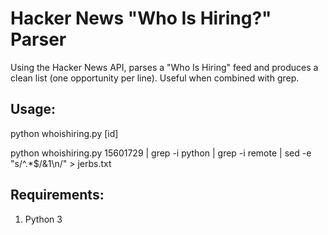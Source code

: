 # Hacker News "Who Is Hiring?" Parser

Using the Hacker News API, parses a "Who Is Hiring" feed and produces a clean list (one opportunity per line).
Useful when combined with grep.

## Usage:

python whoishiring.py \[id]

python whoishiring.py 15601729 | grep -i python | grep -i remote | sed -e "s/^.*$/&1\n/" \> jerbs.txt

## Requirements:

1. Python 3